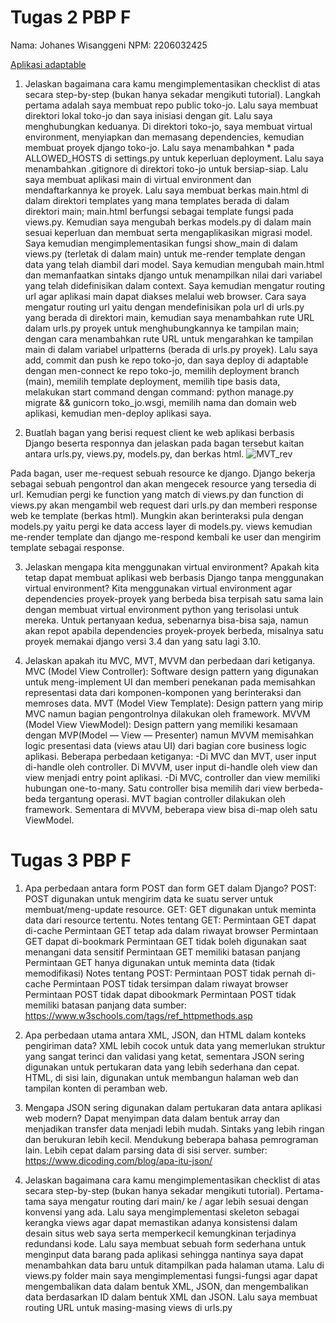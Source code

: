 # Tugas 2 PBP F
Nama: Johanes Wisanggeni
NPM: 2206032425

[Aplikasi adaptable](https://toko-jo.adaptable.app/)
1. Jelaskan bagaimana cara kamu mengimplementasikan checklist di atas secara step-by-step (bukan hanya sekadar mengikuti tutorial).
Langkah pertama adalah saya membuat repo public toko-jo. Lalu saya membuat direktori lokal toko-jo dan saya inisiasi dengan git. Lalu saya menghubungkan keduanya. Di direktori toko-jo, saya membuat virtual
environment, menyiapkan dan memasang dependencies, kemudian membuat proyek django toko-jo. Lalu saya menambahkan * pada ALLOWED_HOSTS di settings.py untuk keperluan deployment. Lalu saya
menambahkan .gitignore di direktori toko-jo untuk bersiap-siap. Lalu saya membuat aplikasi main di virtual environment dan mendaftarkannya ke proyek. Lalu saya membuat berkas main.html di dalam direktori templates yang mana templates berada di dalam direktori main; main.html berfungsi sebagai template fungsi pada views.py. Kemudian saya mengubah berkas models.py di dalam main sesuai keperluan dan membuat serta
mengaplikasikan migrasi model. Saya kemudian mengimplementasikan fungsi show_main di dalam views.py (terletak di dalam main) untuk me-render template dengan data yang telah diambil dari model. Saya kemudian
mengubah main.html dan memanfaatkan sintaks django untuk menampilkan nilai dari variabel yang telah didefinisikan dalam context. Saya kemudian mengatur routing url agar aplikasi main dapat diakses melalui
web browser. Cara saya mengatur routing url yaitu dengan mendefinisikan pola url di urls.py yang berada di direktori main, kemudian saya menambahkan rute URL dalam urls.py proyek untuk menghubungkannya ke
tampilan main; dengan cara menambahkan rute URL untuk mengarahkan ke tampilan main di dalam variabel urlpatterns (berada di urls.py proyek). Lalu saya add, commit dan push ke repo toko-jo, dan saya deploy di
adaptable dengan men-connect ke repo toko-jo, memilih deployment branch (main), memilih template deployment, memilih tipe basis data, melakukan start command dengan command:
python manage.py migrate && gunicorn toko_jo.wsgi, memilih nama dan domain web aplikasi, kemudian men-deploy aplikasi saya.

2. Buatlah bagan yang berisi request client ke web aplikasi berbasis Django beserta responnya dan jelaskan pada bagan tersebut kaitan antara urls.py, views.py, models.py, dan berkas html.
![MVT_rev](https://github.com/johaneswisa/toko-jo/assets/119523455/315774d9-75e9-4a93-8c9f-c9a44802b591)

Pada bagan, user me-request sebuah resource ke django. Django bekerja sebagai sebuah pengontrol dan akan mengecek resource yang tersedia di url. Kemudian pergi ke function yang match di views.py dan function di
views.py akan mengambil web request dari urls.py dan memberi response web ke template (berkas html). Mungkin akan berinteraksi pula dengan models.py yaitu pergi ke data access layer di models.py. views kemudian
me-render template dan django me-respond kembali ke user dan mengirim template sebagai response.

3. Jelaskan mengapa kita menggunakan virtual environment? Apakah kita tetap dapat membuat aplikasi web berbasis Django tanpa menggunakan virtual environment?
Kita menggunakan virtual environment agar dependencies proyek-proyek yang berbeda bisa terpisah satu sama lain dengan membuat virtual environment python yang terisolasi untuk mereka. Untuk pertanyaan kedua,
sebenarnya bisa-bisa saja, namun akan repot apabila dependencies proyek-proyek berbeda, misalnya satu proyek memakai django versi 3.4 dan yang satu lagi 3.10.

4. Jelaskan apakah itu MVC, MVT, MVVM dan perbedaan dari ketiganya.
MVC (Model View Controller): Software design pattern yang digunakan untuk meng-implement UI dan memberi penekanan pada memisahkan representasi data dari komponen-komponen yang berinteraksi dan memroses data.
MVT (Model View Template): Design pattern yang mirip MVC namun bagian pengontrolnya dilakukan oleh framework.
MVVM (Model View ViewModel): Design pattern yang memiliki kesamaan dengan MVP(Model — View — Presenter) namun MVVM memisahkan logic presentasi data (views atau UI) dari bagian core business logic aplikasi.
Beberapa perbedaan ketiganya:
-Di MVC dan MVT, user input di-handle oleh controller. Di MVVM, user input di-handle oleh view dan view menjadi entry point aplikasi.
-Di MVC, controller dan view memiliki hubungan one-to-many. Satu controller bisa memilih dari view berbeda-beda tergantung operasi. MVT bagian controller dilakukan oleh framework. Sementara di MVVM,
beberapa view bisa di-map oleh satu ViewModel.

# Tugas 3 PBP F

1. Apa perbedaan antara form POST dan form GET dalam Django?
POST: POST digunakan untuk mengirim data ke suatu server untuk membuat/meng-update resource.
GET: GET digunakan untuk meminta data dari resource tertentu.
Notes tentang GET:
Permintaan GET dapat di-cache
Permintaan GET tetap ada dalam riwayat browser
Permintaan GET dapat di-bookmark
Permintaan GET tidak boleh digunakan saat menangani data sensitif
Permintaan GET memiliki batasan panjang
Permintaan GET hanya digunakan untuk meminta data (tidak memodifikasi)
Notes tentang POST:
Permintaan POST tidak pernah di-cache
Permintaan POST tidak tersimpan dalam riwayat browser
Permintaan POST tidak dapat dibookmark
Permintaan POST tidak memiliki batasan panjang data
sumber: https://www.w3schools.com/tags/ref_httpmethods.asp

2. Apa perbedaan utama antara XML, JSON, dan HTML dalam konteks pengiriman data?
XML lebih cocok untuk data yang memerlukan struktur yang sangat terinci dan validasi yang ketat, sementara JSON sering digunakan untuk pertukaran data yang lebih sederhana dan cepat. HTML, di sisi lain, digunakan untuk membangun halaman web dan tampilan konten di peramban web.

3. Mengapa JSON sering digunakan dalam pertukaran data antara aplikasi web modern?
Dapat menyimpan data dalam bentuk array dan menjadikan transfer data menjadi lebih mudah.
Sintaks yang lebih ringan dan berukuran lebih kecil.
Mendukung beberapa bahasa pemrograman lain.
Lebih cepat dalam parsing data di sisi server.
sumber: https://www.dicoding.com/blog/apa-itu-json/

4. Jelaskan bagaimana cara kamu mengimplementasikan checklist di atas secara step-by-step (bukan hanya sekadar mengikuti tutorial).
Pertama-tama saya mengatur routing dari main/ ke / agar lebih sesuai dengan konvensi yang ada. Lalu saya mengimplementasi skeleton sebagai
kerangka views agar dapat memastikan adanya konsistensi dalam desain situs web saya serta memperkecil kemungkinan terjadinya redundansi kode. Lalu saya membuat sebuah form sederhana untuk menginput data barang pada aplikasi sehingga nantinya saya dapat menambahkan data baru untuk ditampilkan pada halaman utama. Lalu di views.py folder main saya mengimplementasi fungsi-fungsi agar dapat mengembalikan data dalam bentuk XML, JSON, dan mengembalikan data berdasarkan ID dalam bentuk XML dan JSON. Lalu saya membuat routing URL untuk masing-masing views di urls.py